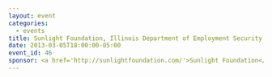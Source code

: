 ```yaml
---
layout: event
categories: 
  - events
title: Sunlight Foundation, Illinois Department of Employment Security
date: 2013-03-05T18:00:00-05:00
event_id: 46
sponsor: <a href='http://sunlightfoundation.com/'>Sunlight Foundation</a>
---
```



